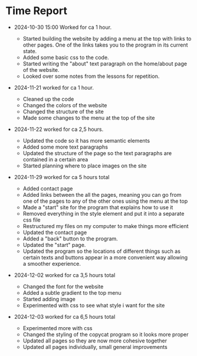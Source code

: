 # Time Report

- 2024-10-30 15:00 Worked for ca 1 hour.
  - Started building the website by adding a menu at the top with links to other pages. One of the links takes you to the program in its current state.
  - Added some basic css to the code.
  - Started writing the "about" text paragraph on the home/about page of the website.
  - Looked over some notes from the lessons for repetition.
    
- 2024-11-21 worked for ca 1 hour.
  - Cleaned up the code
  - Changed the colors of the website
  - Changed the structure of the site
  - Made some changes to the menu at the top of the site
    
- 2024-11-22 worked for ca 2,5 hours.
  - Updated the code so it has more semantic elements
  - Added some more text paragraphs
  - Updated the structure of the page so the text paragraphs are contained in a certain area
  - Started planning where to place images on the site

- 2024-11-29 worked for ca 5 hours total
  - Added contact page
  - Added links between the all the pages, meaning you can go from one of the pages to any of the other ones using the menu at the top
  - Made a "start" site for the program that explains how to use it
  - Removed everything in the style element and put it into a separate css file
  - Restructured my files on my computer to make things more efficient
  - Updated the contact page
  - Added a "back" button to the program.
  - Updated the "start" page.
  - Updated the program so the locations of different things such as certain texts and buttons appear in a more convenient way allowing a smoother experience.
    
- 2024-12-02 worked for ca 3,5 hours total
  - Changed the font for the website
  - Added a subtle gradient to the top menu
  - Started adding image
  - Experimented with css to see what style i want for the site
   
- 2024-12-03 worked for ca 6,5 hours total
  - Experimented more with css
  - Changed the styling of the copycat program so it looks more proper
  - Updated all pages so they are now more cohesive together
  - Updated all pages individually, small general improvements
